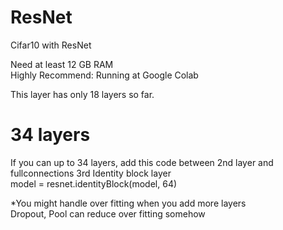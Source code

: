 # ResNet
Cifar10 with ResNet

Need at least 12 GB RAM <br>
Highly Recommend: Running at Google Colab <br>

This layer has only 18 layers so far.
<br> 

# 34 layers <br>
If you can up to 34 layers, add this code between 2nd layer and fullconnections 
3rd Identity block layer <br>
model = resnet.identityBlock(model, 64)
<br>

*You might handle over fitting when you add more layers <br>
Dropout, Pool can reduce over fitting somehow
